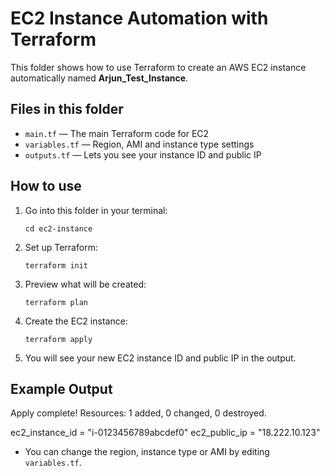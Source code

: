 # EC2 Instance Automation with Terraform

This folder shows how to use Terraform to create an AWS EC2 instance automatically named **Arjun_Test_Instance**.

## Files in this folder

- `main.tf` — The main Terraform code for EC2
- `variables.tf` — Region, AMI and instance type settings
- `outputs.tf` — Lets you see your instance ID and public IP

## How to use

1. Go into this folder in your terminal:
   ```
   cd ec2-instance
   ```

2. Set up Terraform:
   ```
   terraform init
   ```

3. Preview what will be created:
   ```
   terraform plan
   ```

4. Create the EC2 instance:
   ```
   terraform apply
   ```

5. You will see your new EC2 instance ID and public IP in the output.

## Example Output

Apply complete! Resources: 1 added, 0 changed, 0 destroyed.

ec2_instance_id = "i-0123456789abcdef0"
ec2_public_ip   = "18.222.10.123"

- You can change the region, instance type or AMI by editing `variables.tf`.

